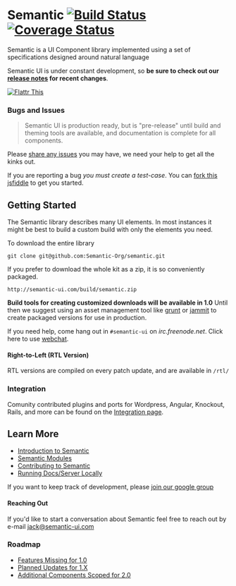 # Semantic [![Build Status](https://travis-ci.org/Semantic-Org/Semantic-UI.png)](https://travis-ci.org/Semantic-Org/Semantic-UI) [![Coverage Status](https://coveralls.io/repos/optikfluffel/Semantic-UI/badge.png?branch=coveralls-integration)](https://coveralls.io/r/optikfluffel/Semantic-UI?branch=coveralls-integration)
Semantic is a UI Component library implemented using a set of specifications designed around natural language

Semantic UI is under constant development, so **be sure to check out our [release notes](https://github.com/Semantic-Org/Semantic-UI/blob/master/RELEASE%20NOTES.md) for recent changes**.

[![Flattr This](https://api.flattr.com/button/flattr-badge-large.png)](https://flattr.com/submit/auto?user_id=jlukic&url=https%3A%2F%2Fgithub.com%2Fjlukic%2FSemantic-UI)
### Bugs and Issues

> Semantic UI is production ready, but is "pre-release" until build and theming tools are available, and documentation is complete for all components.

Please [share any issues](https://github.com/Semantic-Org/Semantic-UI/issues?state=open) you may have, we need your help to get all the kinks out.

If you are reporting a bug *you must create a test-case*. You can [fork this jsfiddle](http://jsfiddle.net/Vbr9d/42/) to get you started.

## Getting Started

The Semantic library describes many UI elements. In most instances it might be best to build a custom build with only the elements you need.

To download the entire library

    git clone git@github.com:Semantic-Org/semantic.git

If you prefer to download the whole kit as a zip, it is so conveniently packaged.

    http://semantic-ui.com/build/semantic.zip

**Build tools for creating customized downloads will be available in 1.0** Until then we suggest using an asset management tool like [grunt](https://github.com/gruntjs/grunt-cli) or [jammit](https://github.com/documentcloud/jammit) to create packaged versions for use in production.

If you need help, come hang out in `#semantic-ui` on *irc.freenode.net*.  Click here to use [webchat](http://webchat.freenode.net/?randomnick=1&channels=%23semantic-ui&prompt=1&uio=OT10cnVlJjExPTEyMwb9).

#### Right-to-Left (RTL Version)

RTL versions are compiled on every patch update, and are available in ``/rtl/``

### Integration

Comunity contributed plugins and ports for Wordpress, Angular, Knockout, Rails, and more can be found on the [Integration page](https://github.com/Semantic-Org/Semantic-UI/wiki/Integration).

## Learn More

* [Introduction to Semantic](http://www.semantic-ui.com/introduction.html)
* [Semantic Modules](http://www.semantic-ui.com/module.html)
* [Contributing to Semantic](http://semantic-ui.com/project/contributing.html)
* [Running Docs/Server Locally](http://semantic-ui.com/project/development)

If you want to keep track of development, please [join our google group](https://groups.google.com/forum/?hl=en#!forum/semantic-ui)


#### Reaching Out

If you'd like to start a conversation about Semantic feel free to reach out by e-mail [jack@semantic-ui.com](mailto:jack@semantic-ui.com)


### Roadmap
* [Features Missing for 1.0](https://github.com/Semantic-Org/Semantic-UI/issues?direction=desc&milestone=1&page=1&sort=updated&state=open)
* [Planned Updates for 1.X](https://github.com/Semantic-Org/Semantic-UI/issues?direction=desc&milestone=2&page=1&sort=updated&state=open)
* [Additional Components Scoped for 2.0](https://github.com/Semantic-Org/Semantic-UI/issues?direction=desc&labels=&milestone=3&page=1&sort=updated&state=open)
